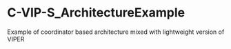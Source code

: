 # C-VIP-S_ArchitectureExample
Example of coordinator based architecture mixed with lightweight version of VIPER
